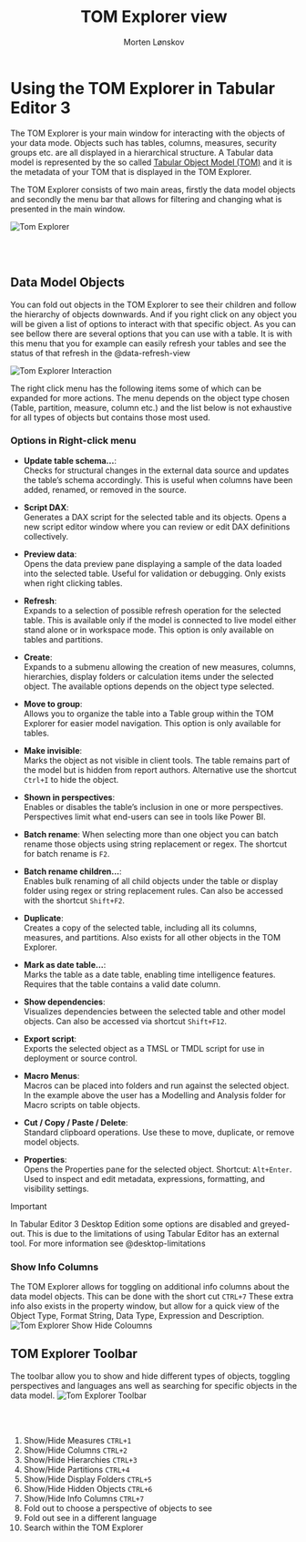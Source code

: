 ﻿---
uid: tom-explorer-view
title: TOM Explorer view
author: Morten Lønskov
updated: 2023-02-21
applies_to:
  editions:
    - edition: Desktop
    - edition: Business
    - edition: Enterprise
---
# Using the TOM Explorer in Tabular Editor 3
The TOM Explorer is your main window for interacting with the objects of your data mode. Objects such has tables, columns, measures, security groups etc. are all displayed in a hierarchical structure. A Tabular data model is represented by the so called [Tabular Object Model (TOM)](https://docs.microsoft.com/en-us/analysis-services/tom/introduction-to-the-tabular-object-model-tom-in-analysis-services-amo?view=asallproducts-allversions) and it is the metadata of your TOM that is displayed in the TOM Explorer. 

The TOM Explorer consists of two main areas, firstly the data model objects and secondly the menu bar that allows for filtering and changing what is presented in the main window. 

![Tom Explorer](~/content/assets/images/user-interface/TOMExplorer.png)

<br></br>

## Data Model Objects
You can fold out objects in the TOM Explorer to see their children and follow the hierarchy of objects downwards. And if you right click on any object you will be given a list of options to interact with that specific object. As you can see bellow there are several options that you can use with a table. It is with this menu that you for example can easily refresh your tables and see the status of that refresh in the @data-refresh-view

![Tom Explorer Interaction](~/content/assets/images/user-interface/TomExplorerRightClick.png)

The right click menu has the following items some of which can be expanded for more actions. The menu depends on the object type chosen (Table, partition, measure, column etc.) and the list below is not exhaustive for all types of objects but contains those most used. 

### Options in Right-click menu
- **Update table schema...**:  
Checks for structural changes in the external data source and updates the table’s schema accordingly. This is useful when columns have been added, renamed, or removed in the source.

- **Script DAX**:  
Generates a DAX script for the selected table and its objects. Opens a new script editor window where you can review or edit DAX definitions collectively.

- **Preview data**:  
Opens the data preview pane displaying a sample of the data loaded into the selected table. Useful for validation or debugging. Only exists when right clicking tables.

- **Refresh**:  
Expands to a selection of possible refresh operation for the selected table. This is available only if the model is connected to live model either stand alone or in workspace mode. This option is only available on tables and partitions.

- **Create**:  
Expands to a submenu allowing the creation of new measures, columns, hierarchies, display folders or calculation items under the selected object. The available options depends on the object type selected.

- **Move to group**:  
Allows you to organize the table into a Table group within the TOM Explorer for easier model navigation. This option is only available for tables.

- **Make invisible**:  
Marks the object as not visible in client tools. The table remains part of the model but is hidden from report authors. Alternative use the shortcut `Ctrl+I` to hide the object.  

- **Shown in perspectives**:  
Enables or disables the table’s inclusion in one or more perspectives. Perspectives limit what end-users can see in tools like Power BI.

- **Batch rename**: When selecting more than one object you can batch rename those objects using string replacement or regex. The shortcut for batch rename is `F2`.

- **Batch rename children...**:  
Enables bulk renaming of all child objects under the table or display folder using regex or string replacement rules. Can also be accessed with the shortcut `Shift+F2`.

- **Duplicate**:  
Creates a copy of the selected table, including all its columns, measures, and partitions. Also exists for all other objects in the TOM Explorer.

- **Mark as date table...**:  
Marks the table as a date table, enabling time intelligence features. Requires that the table contains a valid date column.

- **Show dependencies**:  
Visualizes dependencies between the selected table and other model objects. Can also be accessed via shortcut `Shift+F12`.

- **Export script**:  
Exports the selected object as a TMSL or TMDL script for use in deployment or source control.

- **Macro Menus**:  
Macros can be placed into folders and run against the selected object. In the example above the user has a Modelling and Analysis folder for Macro scripts on table objects.

- **Cut / Copy / Paste / Delete**:  
Standard clipboard operations. Use these to move, duplicate, or remove model objects.

- **Properties**:  
Opens the Properties pane for the selected object. Shortcut: `Alt+Enter`. Used to inspect and edit metadata, expressions, formatting, and visibility settings.

> [!IMPORTANT]
> In Tabular Editor 3 Desktop Edition some options are disabled and greyed-out. This is due to the limitations of using Tabular Editor has an external tool. For more information see @desktop-limitations 

### Show Info Columns
The TOM Explorer allows for toggling on additional info columns about the data model objects. This can be done with the short cut `CTRL+7`
These extra info also exists in the property window, but allow for a quick view of the Object Type, Format String, Data Type, Expression and Description.
![Tom Explorer Show Hide Coloumns](~/content/assets/images/user-interface/TOMExplorerInfoColumns.png)

## TOM Explorer Toolbar
The toolbar allow you to show and hide different types of objects, toggling perspectives and languages ans well as searching for specific objects in the data model.
![Tom Explorer Toolbar](~/content/assets/images/user-interface/TOMExplorerToolbar.png)

<br></br>

1. Show/Hide Measures `CTRL+1`
2. Show/Hide Columns `CTRL+2`
3. Show/Hide Hierarchies `CTRL+3`
4. Show/Hide Partitions `CTRL+4`
5. Show/Hide Display Folders `CTRL+5`
6. Show/Hide Hidden Objects `CTRL+6`
7. Show/Hide Info Columns `CTRL+7`
8. Fold out to choose a perspective of objects to see
9. Fold out see in a different language
10. Search within the TOM Explorer

